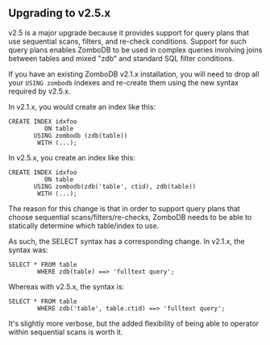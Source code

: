 ## Upgrading to v2.5.x

v2.5 is a major upgrade because it provides support for query plans that use sequential scans, filters, and re-check conditions.  Support for such query plans enables ZomboDB to be used in complex queries involving joins between tables and mixed "zdb" and standard SQL filter conditions.

If you have an existing ZomboDB v2.1.x installation, you will need to drop all your `USING zombodb` indexes and re-create them using the new syntax required by v2.5.x.

In v2.1.x, you would create an index like this:

```
CREATE INDEX idxfoo 
          ON table 
       USING zombodb (zdb(table)) 
        WITH (...);
```

In v2.5.x, you create an index like this:

```
CREATE INDEX idxfoo 
          ON table 
       USING zombodb(zdb('table', ctid), zdb(table))
        WITH (...);
```

The reason for this change is that in order to support query plans that choose sequential scans/filters/re-checks, ZomboDB needs to be able to statically determine which table/index to use.

As such, the SELECT syntax has a corresponding change.  In v2.1.x, the syntax was:

```
SELECT * FROM table 
        WHERE zdb(table) ==> 'fulltext query';
```

Whereas with v2.5.x, the syntax is:

```
SELECT * FROM table 
        WHERE zdb('table', table.ctid) ==> 'fulltext query';
```

It's slightly more verbose, but the added flexibility of being able to operator within sequential scans is worth it.